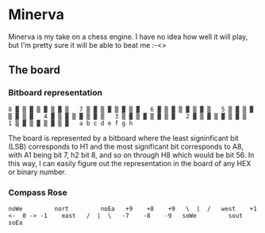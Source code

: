 ﻿# Minerva

Minerva is my take on a chess engine. I have no idea how well it will play, but I'm pretty
sure it will be able to beat me :-<>

## The board
### Bitboard representation

`
8 ▓ ▒ ▓ ▒ ▓ ▒ ▓ ▒  
7 ▒ ▓ ▒ ▓ ▒ ▓ ▒ ▓  
6 ▓ ▒ ▓ ▒ ▓ ▒ ▓ ▒  
5 ▒ ▓ ▒ ▓ ▒ ▓ ▒ ▓  
4 ▓ ▒ ▓ ▒ ▓ ▒ ▓ ▒  
3 ▒ ▓ ▒ ▓ ▒ ▓ ▒ ▓  
2 ▓ ▒ ▓ ▒ ▓ ▒ ▓ ▒  
1 ▒ ▓ ▒ ▓ ▒ ▓ ▒ ▓  
  a b c d e f g h  
`

The board is represented by a bitboard where the least signinficant bit (LSB) corresponds to H1 and the most
significant bit corresponds to A8, with A1 being bit 7, h2 bit 8, and so on through H8 which would be bit 56.
In this way, I can easily figure out the representation in the board of any HEX or binary number.

### Compass Rose

`
  noWe         nort         noEa  
          +9    +8    +9  
              \  |  /  
  west    +1 <-  0 -> -1    east  
              /  |  \  
          -7    -8    -9  
  soWe         sout         soEa  
`
